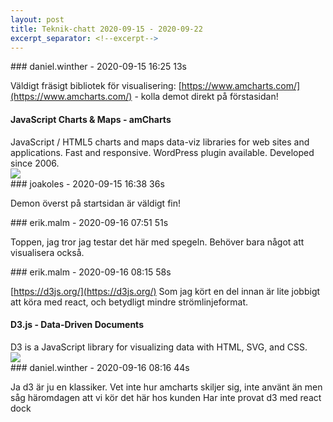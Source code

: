 ```yaml
---
layout: post
title: Teknik-chatt 2020-09-15 - 2020-09-22
excerpt_separator: <!--excerpt-->
---
```

<section class="message" markdown="1">
### daniel.winther - 2020-09-15 16:25 13s

Väldigt fräsigt bibliotek för visualisering: [https://www.amcharts.com/](https://www.amcharts.com/) - kolla demot direkt på förstasidan!

<div class="attachment"><h4>JavaScript Charts &amp; Maps - amCharts</h4><div class="text">JavaScript / HTML5 charts and maps data-viz libraries for web sites and applications. Fast and responsive. WordPress plugin available. Developed since 2006.</div>
<a href="https://www.amcharts.com/"><div class="linkdiv"><img src="/assets/blogAssets/JavaScript Charts &amp; Maps - amCharts" fallback="JavaScript Charts &amp; Maps - amCharts"/></div></a></div>
    
</section>
<section class="message" markdown="1">
### joakoles - 2020-09-15 16:38 36s

Demon överst på startsidan är väldigt fin!
</section>
<section class="message" markdown="1">
### erik.malm - 2020-09-16 07:51 51s

Toppen, jag tror jag testar det här med spegeln. Behöver bara något att visualisera också.
</section>
<section class="message" markdown="1">
### erik.malm - 2020-09-16 08:15 58s

[https://d3js.org/](https://d3js.org/)
Som jag kört en del innan är lite jobbigt att köra med react, och betydligt mindre strömlinjeformat.

<div class="attachment"><h4>D3.js - Data-Driven Documents</h4><div class="text">D3 is a JavaScript library for visualizing data with HTML, SVG, and CSS.</div>
<a href="https://d3js.org/"><img src="https://d3js.org/preview.png" fallback="D3.js - Data-Driven Documents"/></a></div>
    
</section>
<section class="message" markdown="1">
### daniel.winther - 2020-09-16 08:16 44s

Ja d3 är ju en klassiker. Vet inte hur amcharts skiljer sig, inte använt än men såg häromdagen att vi kör det här hos kunden
Har inte provat d3 med react dock

<!--excerpt-->
</section>